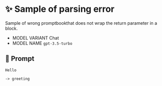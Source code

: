 # ✨ Sample of parsing error

Sample of wrong promptbookthat does not wrap the return parameter in a block.

-   MODEL VARIANT Chat
-   MODEL NAME `gpt-3.5-turbo`

## 💬 Prompt

```
Hello
```

`-> greeting`
